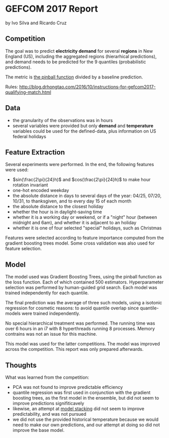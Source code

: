 # GEFCOM 2017 Report

by Ivo Silva and Ricardo Cruz

## Competition

The goal was to predict **electricity demand** for several **regions** in New England (US), including the aggregated regions (hierarhical predictions), and demand needs to be predicted for the 9 quantiles (probabilistic predictions).

The metric is [the pinball function](https://www.lokad.com/pinball-loss-function-definition) divided by a baseline prediction.

Rules: http://blog.drhongtao.com/2016/10/instructions-for-gefcom2017-qualifying-match.html

## Data

* the granularity of the observations was in hours
* several variables were provided but only **demand** and **temperature** variables could be used for the defined-data, plus information on US federal holidays

## Feature Extraction

Several experiments were performed. In the end, the following features were used:

* $sin(\frac{2\pi}{24}h)$ and $cos(\frac{2\pi}{24}h)$ to make hour rotation invariant
* one-hot encoded weekday
* the absolute distance in days to several days of the year: 04/25, 07/20, 10/31, to thanksgiven, and to every day 15 of each month
* the absolute distance to the closest holiday
* whether the hour is in daylight-saving time
* whether it is a working day or weekend, or if a "night" hour (between midnight and 6am), and whether it is adjacent to an holiday
* whether it is one of four selected "special" holidays, such as Christmas

Features were selected according to feature importance computed from the gradient boosting trees model. Some cross validation was also used for feature selection.

## Model

The model used was Gradient Boosting Trees, using the pinball function as the loss function. Each of which contained 500 estimators. Hyperparameter selection was performed by human-guided grid search. Each model was trained independently for each quantile.

The final prediction was the average of three such models, using a isotonic regression for cosmetic reasons: to avoid quantile overlap since quantile-models were trained independently.

No special hierarchical treatment was performed. The running time was over 6 hours in an i7 with 8 hyperthreads running 8 processes. Memory contrains was not an issue for this machine.

This model was used for the latter competitions. The model was improved across the competition. This report was only prepared afterwards.

## Thoughts

What was learned from the competition:

* PCA was not found to improve predictable efficiency
* quantile regression was first used in conjunction with the gradient boosting trees, as the first model in the ensemble, but did not seem to improve predictions signifiticavely
* likewise, an attempt at [model stacking](http://blog.kaggle.com/2016/12/27/a-kagglers-guide-to-model-stacking-in-practice/) did not seem to improve predictability, and was not pursued
* we did not use the provided historical temperature because we would need to make our own predictions, and our attempt at doing so did not improve the base model.
